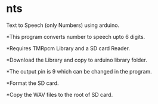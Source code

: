 # nts
Text to Speech (only Numbers) using arduino.

*This program converts number to speech upto 6 digits.

*Requires TMRpcm Library and a SD card Reader.

*Download the Library and copy to arduino library folder.

*The output pin is 9 which can be changed in the program.

*Format the SD card.

*Copy the WAV files to the root of SD card.
